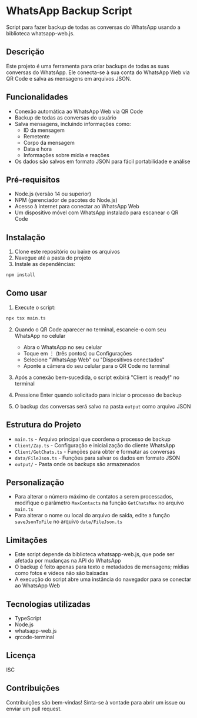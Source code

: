 # WhatsApp Backup Script

Script para fazer backup de todas as conversas do WhatsApp usando a biblioteca whatsapp-web.js.

## Descrição

Este projeto é uma ferramenta para criar backups de todas as suas conversas do WhatsApp. Ele conecta-se à sua conta do WhatsApp Web via QR Code e salva as mensagens em arquivos JSON.

## Funcionalidades

- Conexão automática ao WhatsApp Web via QR Code
- Backup de todas as conversas do usuário
- Salva mensagens, incluindo informações como:
  - ID da mensagem
  - Remetente
  - Corpo da mensagem
  - Data e hora
  - Informações sobre mídia e reações
- Os dados são salvos em formato JSON para fácil portabilidade e análise

## Pré-requisitos

- Node.js (versão 14 ou superior)
- NPM (gerenciador de pacotes do Node.js)
- Acesso à internet para conectar ao WhatsApp Web
- Um dispositivo móvel com WhatsApp instalado para escanear o QR Code

## Instalação

1. Clone este repositório ou baixe os arquivos
2. Navegue até a pasta do projeto
3. Instale as dependências:

```bash
npm install
```

## Como usar

1. Execute o script:

```bash
npx tsx main.ts
```

2. Quando o QR Code aparecer no terminal, escaneie-o com seu WhatsApp no celular
   - Abra o WhatsApp no seu celular
   - Toque em ⋮ (três pontos) ou Configurações
   - Selecione "WhatsApp Web" ou "Dispositivos conectados"
   - Aponte a câmera do seu celular para o QR Code no terminal

3. Após a conexão bem-sucedida, o script exibirá "Client is ready!" no terminal
4. Pressione Enter quando solicitado para iniciar o processo de backup
5. O backup das conversas será salvo na pasta `output` como arquivo JSON

## Estrutura do Projeto

- `main.ts` - Arquivo principal que coordena o processo de backup
- `Client/Zap.ts` - Configuração e inicialização do cliente WhatsApp
- `Client/GetChats.ts` - Funções para obter e formatar as conversas
- `data/FileJson.ts` - Funções para salvar os dados em formato JSON
- `output/` - Pasta onde os backups são armazenados

## Personalização

- Para alterar o número máximo de contatos a serem processados, modifique o parâmetro `MaxContacts` na função `GetChatsMax` no arquivo `main.ts`
- Para alterar o nome ou local do arquivo de saída, edite a função `saveJsonToFile` no arquivo `data/FileJson.ts`

## Limitações

- Este script depende da biblioteca whatsapp-web.js, que pode ser afetada por mudanças na API do WhatsApp
- O backup é feito apenas para texto e metadados de mensagens; mídias como fotos e vídeos não são baixadas
- A execução do script abre uma instância do navegador para se conectar ao WhatsApp Web

## Tecnologias utilizadas

- TypeScript
- Node.js
- whatsapp-web.js
- qrcode-terminal

## Licença

ISC

## Contribuições

Contribuições são bem-vindas! Sinta-se à vontade para abrir um issue ou enviar um pull request.